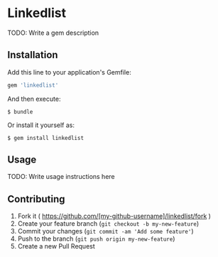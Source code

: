 # Linkedlist

TODO: Write a gem description

## Installation

Add this line to your application's Gemfile:

```ruby
gem 'linkedlist'
```

And then execute:

    $ bundle

Or install it yourself as:

    $ gem install linkedlist

## Usage

TODO: Write usage instructions here

## Contributing

1. Fork it ( https://github.com/[my-github-username]/linkedlist/fork )
2. Create your feature branch (`git checkout -b my-new-feature`)
3. Commit your changes (`git commit -am 'Add some feature'`)
4. Push to the branch (`git push origin my-new-feature`)
5. Create a new Pull Request
